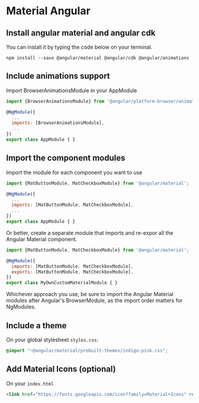 # Material Angular

## Install angular material and angular cdk
You can install it by typing the code below on your terminal.

```
npm install --save @angular/material @angular/cdk @angular/animations
```

## Include animations support
Import BrowserAnimationsModule in your AppModule
```js
import {BrowserAnimationsModule} from '@angular/platform-browser/animations';

@NgModule({
  ...
  imports: [BrowserAnimationsModule],
  ...
})
export class AppModule { }
```

## Import the component modules
Import the module for each component you want to use
```js
import {MatButtonModule, MatCheckboxModule} from '@angular/material';

@NgModule({
  ...
  imports: [MatButtonModule, MatCheckboxModule],
  ...
})
export class AppModule { }
```

Or better, create a separate module that imports and re-expor all the Angular Material component. 

```js
import {MatButtonModule, MatCheckboxModule} from '@angular/material';

@NgModule({
  imports: [MatButtonModule, MatCheckboxModule],
  exports: [MatButtonModule, MatCheckboxModule],
})
export class MyOwnCustomMaterialModule { }
```

Whichever approach you use, be sure to import the Angular Material modules after Angular's BrowserModule, as the import order matters for NgModules.

## Include a theme

On your global stylesheet `styles.css`:

```css
@import "~@angular/material/prebuilt-themes/indigo-pink.css";
```

## Add Material Icons (optional)
On your `index.html`

```html
<link href="https://fonts.googleapis.com/icon?family=Material+Icons" rel="stylesheet">
```